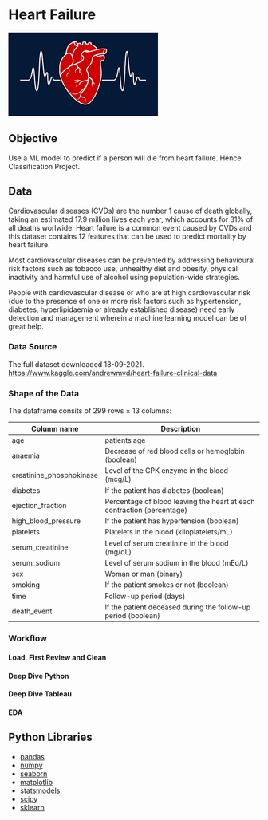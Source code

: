 # Heart Failure

![heart_failure](heart_failure.png)

## Objective

Use a ML model to predict if a person will die from heart failure.
Hence Classification Project.

## Data

Cardiovascular diseases (CVDs) are the number 1 cause of death globally, taking an estimated 17.9 million lives each year, which accounts for 31% of all deaths worlwide.
Heart failure is a common event caused by CVDs and this dataset contains 12 features that can be used to predict mortality by heart failure.

Most cardiovascular diseases can be prevented by addressing behavioural risk factors such as tobacco use, unhealthy diet and obesity, physical inactivity and harmful use of alcohol using population-wide strategies.

People with cardiovascular disease or who are at high cardiovascular risk (due to the presence of one or more risk factors such as hypertension, diabetes, hyperlipidaemia or already established disease) need early detection and management wherein a machine learning model can be of great help.

### Data Source

The full dataset downloaded 18-09-2021. 
https://www.kaggle.com/andrewmvd/heart-failure-clinical-data

### Shape of the Data

The dataframe consits of 299 rows × 13 columns:

| Column name | Description |
| ----------- | ----------- |
| age | patients age |
| anaemia | Decrease of red blood cells or hemoglobin (boolean) |
| creatinine_phosphokinase | Level of the CPK enzyme in the blood (mcg/L) |
| diabetes | If the patient has diabetes (boolean) |
| ejection_fraction | Percentage of blood leaving the heart at each contraction (percentage) |
| high_blood_pressure | If the patient has hypertension (boolean) |
| platelets | Platelets in the blood (kiloplatelets/mL) |
| serum_creatinine | Level of serum creatinine in the blood (mg/dL) |
| serum_sodium | Level of serum sodium in the blood (mEq/L) |
| sex | Woman or man (binary) |
| smoking | If the patient smokes or not (boolean) |
| time | Follow-up period (days) |
| death_event | If the patient deceased during the follow-up period (boolean) |

### Workflow

#### Load, First Review and Clean


#### Deep Dive Python


#### Deep Dive Tableau


#### EDA


## Python Libraries
- [pandas](https://pandas.pydata.org/)
- [numpy](https://numpy.org/)
- [seaborn](https://seaborn.pydata.org/)
- [matplotlib](https://matplotlib.org/)
- [statsmodels](https://www.statsmodels.org/stable/index.html)
- [scipy](https://www.scipy.org/)
- [sklearn](https://scikit-learn.org/stable/)
